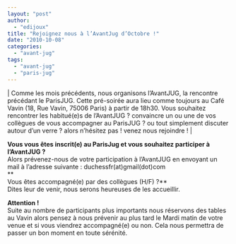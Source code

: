 ```yaml
---
layout: "post"
author: 
  - "edijoux"
title: "Rejoignez nous à l’AvantJug d’Octobre !"
date: "2010-10-08"
categories: 
  - "avant-jug"
tags: 
  - "avant-jug"
  - "paris-jug"
---
```


| Comme les mois précédents, nous organisons l’AvantJUG, la rencontre précédant le ParisJUG. Cette pré-soirée aura lieu comme toujours au Café Vavin (18, Rue Vavin, 75006 Paris) à partir de 18h30. Vous souhaitez rencontrer les habitué(e)s de l’AvantJUG ? convaincre un ou une de vos collègues de vous accompagner au ParisJUG ? ou tout simplement discuter autour d’un verre ? alors n’hésitez pas ! venez nous rejoindre ! |

**Vous vous êtes inscrit(e) au ParisJug et vous souhaitez participer à l’AvantJUG ?**  
Alors prévenez-nous de votre participation à l’AvantJUG en envoyant un mail à l’adresse suivante : duchessfr(at)gmail(dot)com  
**  
Vous êtes accompagné(e) par des collègues (H/F) ?**  
Dites leur de venir, nous serons heureuses de les accueillir.

**Attention !**  
Suite au nombre de participants plus importants nous réservons des tables au Vavin alors pensez à nous prévenir au plus tard le Mardi matin de votre venue et si vous viendrez accompagné(e) ou non. Cela nous permettra de passer un bon moment en toute sérénité.

